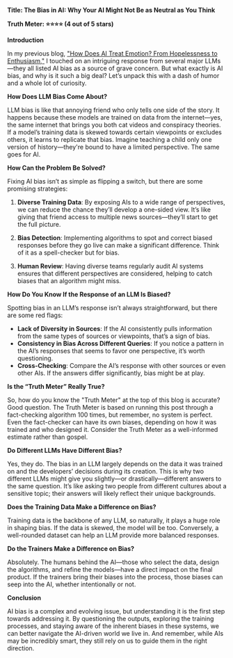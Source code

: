 **Title: The Bias in AI: Why Your AI Might Not Be as Neutral as You Think**

**Truth Meter: ⭐⭐⭐⭐ (4 out of 5 stars)**

**Introduction**

In my previous blog, ["How Does AI Treat Emotion? From Hopelessness to Enthusiasm,"](https://medium.com/@DaveLumAI/how-does-ai-treat-emotion-from-hopelessness-to-enthusiasm-f714c3f65f2f) I touched on an intriguing response from several major LLMs—they all listed AI bias as a source of grave concern. But what exactly is AI bias, and why is it such a big deal? Let’s unpack this with a dash of humor and a whole lot of curiosity.

**How Does LLM Bias Come About?**

LLM bias is like that annoying friend who only tells one side of the story. It happens because these models are trained on data from the internet—yes, the same internet that brings you both cat videos and conspiracy theories. If a model’s training data is skewed towards certain viewpoints or excludes others, it learns to replicate that bias. Imagine teaching a child only one version of history—they're bound to have a limited perspective. The same goes for AI.

**How Can the Problem Be Solved?**

Fixing AI bias isn’t as simple as flipping a switch, but there are some promising strategies:

1. **Diverse Training Data**: By exposing AIs to a wide range of perspectives, we can reduce the chance they’ll develop a one-sided view. It’s like giving that friend access to multiple news sources—they’ll start to get the full picture.

2. **Bias Detection**: Implementing algorithms to spot and correct biased responses before they go live can make a significant difference. Think of it as a spell-checker but for bias.

3. **Human Review**: Having diverse teams regularly audit AI systems ensures that different perspectives are considered, helping to catch biases that an algorithm might miss.

**How Do You Know If the Response of an LLM Is Biased?**

Spotting bias in an LLM’s response isn’t always straightforward, but there are some red flags:

- **Lack of Diversity in Sources**: If the AI consistently pulls information from the same types of sources or viewpoints, that’s a sign of bias.
- **Consistency in Bias Across Different Queries**: If you notice a pattern in the AI’s responses that seems to favor one perspective, it’s worth questioning.
- **Cross-Checking**: Compare the AI’s response with other sources or even other AIs. If the answers differ significantly, bias might be at play.

**Is the “Truth Meter” Really True?**

So, how do you know the "Truth Meter" at the top of this blog is accurate? Good question. The Truth Meter is based on running this post through a fact-checking algorithm 100 times, but remember, no system is perfect. Even the fact-checker can have its own biases, depending on how it was trained and who designed it. Consider the Truth Meter as a well-informed estimate rather than gospel.

**Do Different LLMs Have Different Bias?**

Yes, they do. The bias in an LLM largely depends on the data it was trained on and the developers’ decisions during its creation. This is why two different LLMs might give you slightly—or drastically—different answers to the same question. It’s like asking two people from different cultures about a sensitive topic; their answers will likely reflect their unique backgrounds.

**Does the Training Data Make a Difference on Bias?**

Training data is the backbone of any LLM, so naturally, it plays a huge role in shaping bias. If the data is skewed, the model will be too. Conversely, a well-rounded dataset can help an LLM provide more balanced responses.

**Do the Trainers Make a Difference on Bias?**

Absolutely. The humans behind the AI—those who select the data, design the algorithms, and refine the models—have a direct impact on the final product. If the trainers bring their biases into the process, those biases can seep into the AI, whether intentionally or not.

**Conclusion**

AI bias is a complex and evolving issue, but understanding it is the first step towards addressing it. By questioning the outputs, exploring the training processes, and staying aware of the inherent biases in these systems, we can better navigate the AI-driven world we live in. And remember, while AIs may be incredibly smart, they still rely on us to guide them in the right direction.